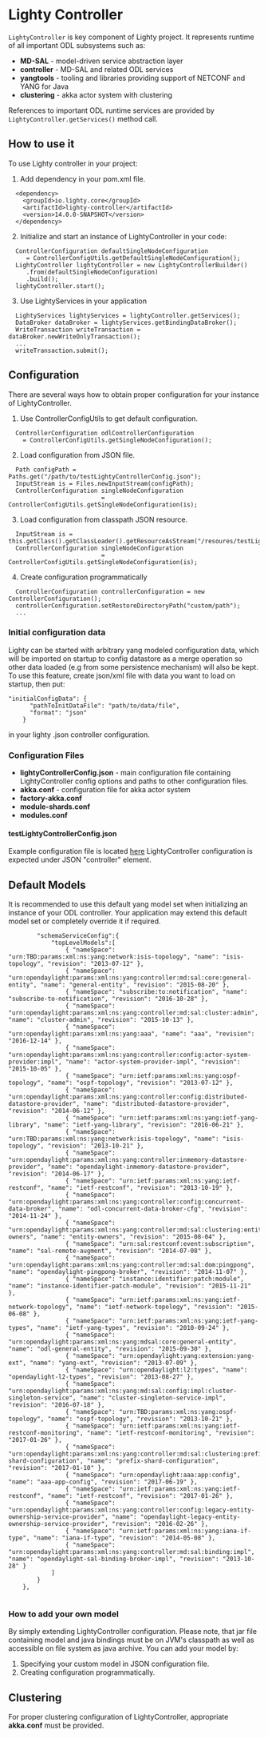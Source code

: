 Lighty Controller
=================
```LightyController``` is key component of Lighty project. It represents
runtime of all important ODL subsystems such as:
* __MD-SAL__ - model-driven service abstraction layer
* __controller__ - MD-SAL and related ODL services
* __yangtools__ - tooling and libraries providing support of NETCONF and YANG for Java
* __clustering__ - akka actor system with clustering 

References to important ODL runtime services are provided by ```LightyController.getServices()``` method call.

How to use it
-------------
To use Lighty controller in your project:
1. Add dependency in your pom.xml file.
```
  <dependency>
    <groupId>io.lighty.core</groupId>
    <artifactId>lighty-controller</artifactId>
    <version>14.0.0-SNAPSHOT</version>
  </dependency>
```

2. Initialize and start an instance of LightyController in your code:
```
  ControllerConfiguration defaultSingleNodeConfiguration
     = ControllerConfigUtils.getDefaultSingleNodeConfiguration();
  LightyController lightyController = new LightyControllerBuilder()
     .from(defaultSingleNodeConfiguration)
     .build();
  lightyController.start();
```

3. Use LightyServices in your application
```
  LightyServices lightyServices = lightyController.getServices();
  DataBroker dataBroker = lightyServices.getBindingDataBroker();
  WriteTransaction writeTransaction = dataBroker.newWriteOnlyTransaction();
  ...
  writeTransaction.submit();
```

Configuration
-------------
There are several ways how to obtain proper configuration for your
instance of LightyController.

1. Use ControllerConfigUtils to get default configuration.
```
  ControllerConfiguration odlControllerConfiguration
    = ControllerConfigUtils.getSingleNodeConfiguration();
```

2. Load configuration from JSON file.
```
  Path configPath = Paths.get("/path/to/testLightyControllerConfig.json");
  InputStream is = Files.newInputStream(configPath);
  ControllerConfiguration singleNodeConfiguration
                          = ControllerConfigUtils.getSingleNodeConfiguration(is);
```

3. Load configuration from classpath JSON resource.
```
  InputStream is = this.getClass().getClassLoader().getResourceAsStream("/resoures/testLightyControllerConfig.json");
  ControllerConfiguration singleNodeConfiguration
                          = ControllerConfigUtils.getSingleNodeConfiguration(is);
```

4. Create configuration programmatically
```
  ControllerConfiguration controllerConfiguration = new ControllerConfiguration();
  controllerConfiguration.setRestoreDirectoryPath("custom/path");
  ...
```
### Initial configuration data

Lighty can be started with arbitrary yang modeled configuration data, which will be imported on startup to config datastore
as a merge operation so other data loaded (e.g from some persistence mechanism) will also be kept.\
To use this feature, create json/xml file with data you want to load on startup, then put:
```
"initialConfigData": {
      "pathToInitDataFile": "path/to/data/file",
      "format": "json"
    }
```
in your lighty .json controller configuration.
### Configuration Files

* __lightyControllerConfig.json__ - main configuration file containing LightyController config options and paths to other configuration files.
* __akka.conf__ - configuration file for akka actor system
* __factory-akka.conf__
* __module-shards.conf__
* __modules.conf__

#### testLightyControllerConfig.json
Example configuration file is located [here](src/test/resources/testLightyControllerConfig.json)
LightyController configuration is expected under JSON "controller" element.

Default Models
--------------
It is recommended to use this default yang model set when initializing
an instance of your ODL controller. Your application may extend this default model set
or completely override it if required.

```
        "schemaServiceConfig":{
            "topLevelModels":[
                { "nameSpace": "urn:TBD:params:xml:ns:yang:network:isis-topology", "name": "isis-topology", "revision": "2013-07-12" },
                { "nameSpace": "urn:opendaylight:params:xml:ns:yang:controller:md:sal:core:general-entity", "name": "general-entity", "revision": "2015-08-20" },
                { "nameSpace": "subscribe:to:notification", "name": "subscribe-to-notification", "revision": "2016-10-28" },
                { "nameSpace": "urn:opendaylight:params:xml:ns:yang:controller:md:sal:cluster:admin", "name": "cluster-admin", "revision": "2015-10-13" },
                { "nameSpace": "urn:opendaylight:params:xml:ns:yang:aaa", "name": "aaa", "revision": "2016-12-14" },
                { "nameSpace": "urn:opendaylight:params:xml:ns:yang:controller:config:actor-system-provider:impl", "name": "actor-system-provider-impl", "revision": "2015-10-05" },
                { "nameSpace": "urn:ietf:params:xml:ns:yang:ospf-topology", "name": "ospf-topology", "revision": "2013-07-12" },
                { "nameSpace": "urn:opendaylight:params:xml:ns:yang:controller:config:distributed-datastore-provider", "name": "distributed-datastore-provider", "revision": "2014-06-12" },
                { "nameSpace": "urn:ietf:params:xml:ns:yang:ietf-yang-library", "name": "ietf-yang-library", "revision": "2016-06-21" },
                { "nameSpace": "urn:TBD:params:xml:ns:yang:network:isis-topology", "name": "isis-topology", "revision": "2013-10-21" },
                { "nameSpace": "urn:opendaylight:params:xml:ns:yang:controller:inmemory-datastore-provider", "name": "opendaylight-inmemory-datastore-provider", "revision": "2014-06-17" },
                { "nameSpace": "urn:ietf:params:xml:ns:yang:ietf-restconf", "name": "ietf-restconf", "revision": "2013-10-19" },
                { "nameSpace": "urn:opendaylight:params:xml:ns:yang:controller:config:concurrent-data-broker", "name": "odl-concurrent-data-broker-cfg", "revision": "2014-11-24" },
                { "nameSpace": "urn:opendaylight:params:xml:ns:yang:controller:md:sal:clustering:entity-owners", "name": "entity-owners", "revision": "2015-08-04" },
                { "nameSpace": "urn:sal:restconf:event:subscription", "name": "sal-remote-augment", "revision": "2014-07-08" },
                { "nameSpace": "urn:opendaylight:params:xml:ns:yang:controller:md:sal:dom:pingpong", "name": "opendaylight-pingpong-broker", "revision": "2014-11-07" },
                { "nameSpace": "instance:identifier:patch:module", "name": "instance-identifier-patch-module", "revision": "2015-11-21" },
                { "nameSpace": "urn:ietf:params:xml:ns:yang:ietf-network-topology", "name": "ietf-network-topology", "revision": "2015-06-08" },
                { "nameSpace": "urn:ietf:params:xml:ns:yang:ietf-yang-types", "name": "ietf-yang-types", "revision": "2010-09-24" },
                { "nameSpace": "urn:opendaylight:params:xml:ns:yang:mdsal:core:general-entity", "name": "odl-general-entity", "revision": "2015-09-30" },
                { "nameSpace": "urn:opendaylight:yang:extension:yang-ext", "name": "yang-ext", "revision": "2013-07-09" },
                { "nameSpace": "urn:opendaylight:l2:types", "name": "opendaylight-l2-types", "revision": "2013-08-27" },
                { "nameSpace": "urn:opendaylight:params:xml:ns:yang:md:sal:config:impl:cluster-singleton-service", "name": "cluster-singleton-service-impl", "revision": "2016-07-18" },
                { "nameSpace": "urn:TBD:params:xml:ns:yang:ospf-topology", "name": "ospf-topology", "revision": "2013-10-21" },
                { "nameSpace": "urn:ietf:params:xml:ns:yang:ietf-restconf-monitoring", "name": "ietf-restconf-monitoring", "revision": "2017-01-26" },
                { "nameSpace": "urn:opendaylight:params:xml:ns:yang:controller:md:sal:clustering:prefix-shard-configuration", "name": "prefix-shard-configuration", "revision": "2017-01-10" },
                { "nameSpace": "urn:opendaylight:aaa:app:config", "name": "aaa-app-config", "revision": "2017-06-19" },
                { "nameSpace": "urn:ietf:params:xml:ns:yang:ietf-restconf", "name": "ietf-restconf", "revision": "2017-01-26" },
                { "nameSpace": "urn:opendaylight:params:xml:ns:yang:controller:config:legacy-entity-ownership-service-provider", "name": "opendaylight-legacy-entity-ownership-service-provider", "revision": "2016-02-26" },
                { "nameSpace": "urn:ietf:params:xml:ns:yang:iana-if-type", "name": "iana-if-type", "revision": "2014-05-08" },
                { "nameSpace": "urn:opendaylight:params:xml:ns:yang:controller:md:sal:binding:impl", "name": "opendaylight-sal-binding-broker-impl", "revision": "2013-10-28" }
            ]
        }
    },
    
```

### How to add your own model
By simply extending LightyController configuration. Please note, that jar file containing
model and java bindings must be on JVM's classpath as well as accessible on file system
as java archive. You can add your model by:
1. Specifying your custom model in JSON configuration file.
2. Creating configuration programmatically.

Clustering
----------
For proper clustering configuration of LightyController, appropriate __akka.conf__ must be provided.

